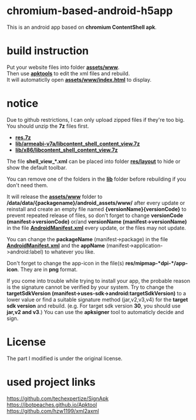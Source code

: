 # chromium-based-android-h5app

This is an android app based on **chromium ContentShell apk**.   

# build instruction
Put your website files into folder [**assets/www**](ContentShell_project/assets/www).  
Then use [**apktools**](apktool) to edit the xml files and rebuild.  
It will automaticlly open [**assets/www/index.html**](ContentShell_project/assets/www/index.html) to display.  

# notice
Due to github restrictions, I can only upload zipped files if they're too big. You should unzip the **7z** files first.  
- [**res.7z**](ContentShell_project/res.7z)  
- [**lib/armeabi-v7a/libcontent_shell_content_view.7z**](ContentShell_project/lib/armeabi-v7a/libcontent_shell_content_view.7z)  
- [**lib/x86/libcontent_shell_content_view.7z**](ContentShell_project/lib/x86/libcontent_shell_content_view.7z.001)  

The file **shell_view_\*.xml** can be placed into folder [**res/layout**](ContentShell_project/res/layout) to hide or show the default toolbar.  

You can remove one of the folders in the [**lib**](ContentShell_project/lib) folder before rebuilding if you don't need them.  

It will release the [**assets/www**](ContentShell_project/assets/www) folder to **/data/data/{packagename}/android_assets/www/** after every update or reinstall and create an empty file named **{versionName}{versionCode}** to prevent repeated release of files, so don't forget to change **versionCode (manifest->versionCode)** or/and **versionName (manifest->versionName)** in the file [**AndroidManifest.xml**](ContentShell_project/AndroidManifest.xml) every update, or the files may not update.  

You can change the **packageName** (manifest->package) in the file [**AndroidManifest.xml**](ContentShell_project/AndroidManifest.xml) and the **appName** (manifest->application->android:label) to whatever you like.

Don't forget to change the app-icon in the file(s) **res/mipmap-\*dpi-\*/app-icon**. They are in **png** format.

If you come into trouble while trying to install your app, the probable reason is the signature cannot be verified by your system. Try to change the **targetSdkVersion (manifest->uses-sdk->android:targetSdkVersion)** to a lower value or find a suitable signature method (jar,v2,v3,v4) for the **target sdk version** and rebuild. (e.g. For target sdk version **30**, you should use **jar,v2 and v3**.) You can use the **apksigner** tool to automaticly decide and sign.  

# License  

The part I modified is under the original license.  

# used project links  
https://github.com/techexpertize/SignApk  
https://ibotpeaches.github.io/Apktool  
https://github.com/hzw1199/xml2axml  

